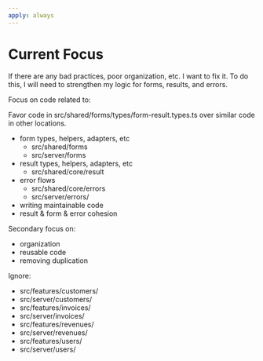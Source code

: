 ```yaml
---
apply: always
---
```


# Current Focus

If there are any bad practices, poor organization, etc. I want to fix it. To do this, I will need to strengthen my logic
for forms, results, and errors.

Focus on code related to:

Favor code in src/shared/forms/types/form-result.types.ts over similar code in other locations.

- form types, helpers, adapters, etc
    - src/shared/forms
    - src/server/forms
- result types, helpers, adapters, etc
    - src/shared/core/result
- error flows
    - src/shared/core/errors
    - src/server/errors/
- writing maintainable code
- result & form & error cohesion

Secondary focus on:

- organization
- reusable code
- removing duplication

Ignore:

- src/features/customers/
- src/server/customers/
- src/features/invoices/
- src/server/invoices/
- src/features/revenues/
- src/server/revenues/
- src/features/users/
- src/server/users/
